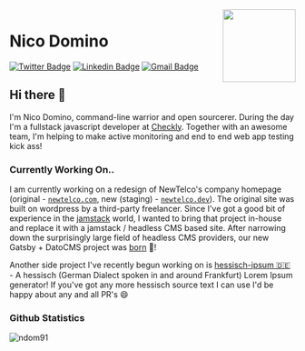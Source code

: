 <img align="right" src="https://imgur.com/46Xmagk.png" width="128" />

# Nico Domino

[![Twitter Badge](https://img.shields.io/badge/-@ndom91-1ca0f1?style=flat-square&labelColor=1ca0f1&logo=twitter&logoColor=white&link=https://twitter.com/ndom91)](https://twitter.com/ndom91) [![Linkedin Badge](https://img.shields.io/badge/-ndom91-blue?style=flat-square&logo=Linkedin&logoColor=white&link=https://www.linkedin.com/in/ndom91/)](https://www.linkedin.com/in/ndom91/) [![Gmail Badge](https://img.shields.io/badge/-yo@ndo.dev-c14438?style=flat-square&logo=mail.ru&logoColor=white&link=mailto:yo@ndo.dev)](mailto:yo@ndo.dev)

## Hi there 👋

I'm Nico Domino, command-line warrior and open sourcerer. During the day I'm a fullstack javascript developer at [Checkly](https://checklyhq.com). Together with an awesome team, I'm helping to make active monitoring and end to end web app testing kick ass!

### Currently Working On..

I am currently working on a redesign of NewTelco's company homepage (original - [`newtelco.com`](https://newtelco.com), new (staging) - [`newtelco.dev`](https://newtelco.dev)). The original site was built on wordpress by a third-party freelancer. Since I've got a good bit of experience in the [jamstack](https://www.netlify.com/jamstack/) world, I wanted to bring that project in-house and replace it with a jamstack / headless CMS based site. After narrowing down the surprisingly large field of headless CMS providers, our new Gatsby + DatoCMS project was [born](https://github.com/newtelco/newtelco-dato) 🎉!

Another side project I've recently begun working on is [hessisch-ipsum 🇩🇪](https://hessisch-ipsum.de) - A hessisch (German Dialect spoken in and around Frankfurt) Lorem Ipsum generator! If you've got any more hessisch source text I can use I'd be happy about any and all PR's 😄

### Github Statistics

![ndom91](https://github-readme-stats.vercel.app/api?username=ndom91&show_icons=true&theme=react&count_private=true&hide_border=true&hide_title=true&bg_color=0e1117)
